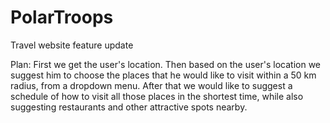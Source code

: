 # PolarTroops
Travel website feature update

Plan:
First we get the user's location. Then based on the user's location we suggest him to choose the places that he would like to visit within a 50 km radius, from a dropdown menu. After that we would like to suggest a schedule of how to visit all those places in the shortest time, while also suggesting restaurants and other attractive spots nearby.
